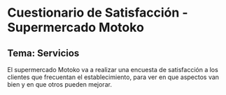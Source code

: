 # Cuestionario de Satisfacción - Supermercado Motoko
## Tema: Servicios
El supermercado Motoko va a realizar una encuesta de satisfacción a los clientes que frecuentan el establecimiento, para ver en que aspectos van bien y en que otros pueden mejorar. 
